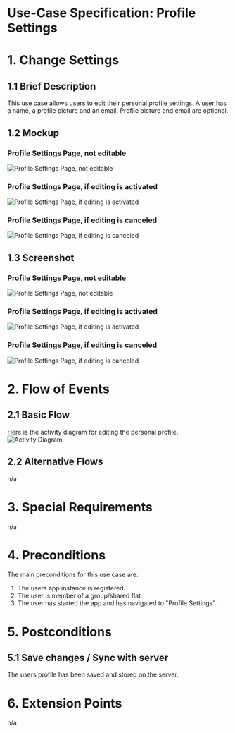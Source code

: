# Use-Case Specification: Profile Settings

# 1. Change Settings

## 1.1 Brief Description
This use case allows users to edit their personal profile settings. 
A user has a name, a profile picture and an email. Profile picture and email are optional.

## 1.2 Mockup
### Profile Settings Page, not editable
![Profile Settings Page, not editable](../Mockups/uc_profile_settings_not_editable_mockup.png)

### Profile Settings Page, if editing is activated
![Profile Settings Page, if editing is activated](../Mockups/uc_profile_settings_editable_mockup.png)

### Profile Settings Page, if editing is canceled
![Profile Settings Page, if editing is canceled](../Mockups/uc_profile_settings_cancel_edits_mockup.png)

## 1.3 Screenshot
### Profile Settings Page, not editable
![Profile Settings Page, not editable](../Screenshots/uc_profile_settings_not_editable.PNG)

### Profile Settings Page, if editing is activated
![Profile Settings Page, if editing is activated](../Screenshots/uc_profile_settings_editable.PNG)

### Profile Settings Page, if editing is canceled
![Profile Settings Page, if editing is canceled](../Screenshots/uc_profile_settings_cancel_edits.PNG)

# 2. Flow of Events

## 2.1 Basic Flow
Here is the activity diagram for editing the personal profile.
![Activity Diagram](../ActivityDiagrams/uc_profile_settings_activity_diagram.png)

## 2.2 Alternative Flows
n/a

# 3. Special Requirements
n/a

# 4. Preconditions
The main preconditions for this use case are:

 1. The users app instance is registered.
 2. The user is member of a group/shared flat.
 3. The user has started the app and has navigated to "Profile Settings".


# 5. Postconditions
## 5.1 Save changes / Sync with server
The users profile has been saved and stored on the server.

# 6. Extension Points
n/a

